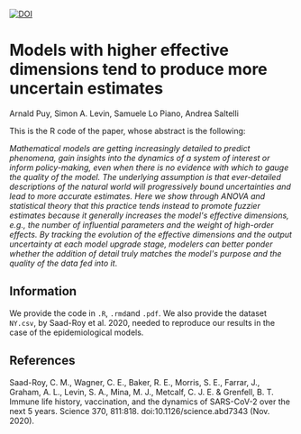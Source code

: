 [![DOI](https://zenodo.org/badge/DOI/10.5281/zenodo.5658383.svg)](https://doi.org/10.5281/zenodo.5658383)

# Models with higher effective dimensions tend to produce more uncertain estimates

Arnald Puy, Simon A. Levin, Samuele Lo Piano, Andrea Saltelli

This is the R code of the paper, whose abstract is the following: 

*Mathematical models are getting increasingly detailed to predict phenomena, gain insights into the dynamics of a system of interest or inform policy-making, even when there is no evidence with which to gauge the quality of the model. The underlying assumption is that ever-detailed descriptions of the natural world will progressively bound uncertainties and lead to more accurate estimates. Here we show through ANOVA and statistical theory that this practice tends instead to promote fuzzier estimates because it generally increases the model's effective dimensions, e.g., the number of influential parameters and the weight of high-order effects. By tracking the evolution of the effective dimensions and the output uncertainty at each model upgrade stage, modelers can better ponder whether the addition of detail truly matches the model's purpose and the quality of the data fed into it*. 

## Information

We provide the code in `.R`, `.rmd`and `.pdf`. We also provide the dataset `NY.csv`, by Saad-Roy et al. 2020, needed to reproduce our results in the case of the epidemiological models.

## References

Saad-Roy, C. M., Wagner, C. E., Baker, R. E., Morris, S. E., Farrar, J., Graham, A. L., Levin, S. A., Mina, M. J., Metcalf, C. J. E. & Grenfell, B. T. Immune life history, vaccination, and the dynamics of SARS-CoV-2 over the next 5 years. Science 370, 811:818. doi:10.1126/science.abd7343 (Nov. 2020).

